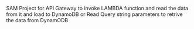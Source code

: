SAM Project for API Gateway to invoke LAMBDA function and read the data from it and load to DynamoDB or Read Query string parameters to retrive the data from DynamODB
